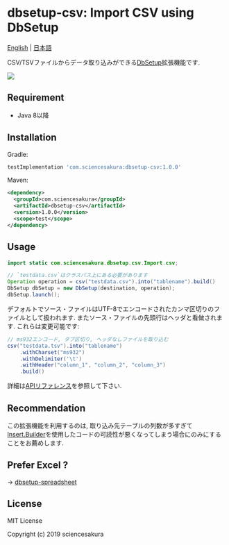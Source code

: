 # dbsetup-csv: Import CSV using DbSetup

[English](README.md) | [日本語](README.ja.md)

CSV/TSVファイルからデータ取り込みができる[DbSetup](http://dbsetup.ninja-squad.com/)拡張機能です.

![](https://github.com/sciencesakura/dbsetup-csv/workflows/build/badge.svg)

## Requirement

* Java 8以降

## Installation

Gradle:

```groovy
testImplementation 'com.sciencesakura:dbsetup-csv:1.0.0'
```

Maven:

```xml
<dependency>
  <groupId>com.sciencesakura</groupId>
  <artifactId>dbsetup-csv</artifactId>
  <version>1.0.0</version>
  <scope>test</scope>
</dependency>
```

## Usage

```java
import static com.sciencesakura.dbsetup.csv.Import.csv;

// `testdata.csv`はクラスパス上にある必要があります
Operation operation = csv("testdata.csv").into("tablename").build()
DbSetup dbSetup = new DbSetup(destination, operation);
dbSetup.launch();
```

デフォルトでソース・ファイルはUTF-8でエンコードされたカンマ区切りのファイルとして扱われます. またソース・ファイルの先頭行はヘッダと看做されます. これらは変更可能です:

```java
// ms932エンコード, タブ区切り, ヘッダなしファイルを取り込む
csv("testdata.tsv").into("tablename")
    .withCharset("ms932")
    .withDelimiter('\t')
    .withHeader("column_1", "column_2", "column_3")
    .build()
```

詳細は[APIリファレンス](https://sciencesakura.github.io/dbsetup-csv/)を参照して下さい.

## Recommendation

この拡張機能を利用するのは, 取り込み先テーブルの列数が多すぎて[Insert.Builder](http://dbsetup.ninja-squad.com/apidoc/2.1.0/com/ninja_squad/dbsetup/operation/Insert.Builder.html)を使用したコードの可読性が悪くなってしまう場合にのみにすることをお薦めします.

## Prefer Excel ?

→ [dbsetup-spreadsheet](https://github.com/sciencesakura/dbsetup-spreadsheet)

## License

MIT License

Copyright (c) 2019 sciencesakura
